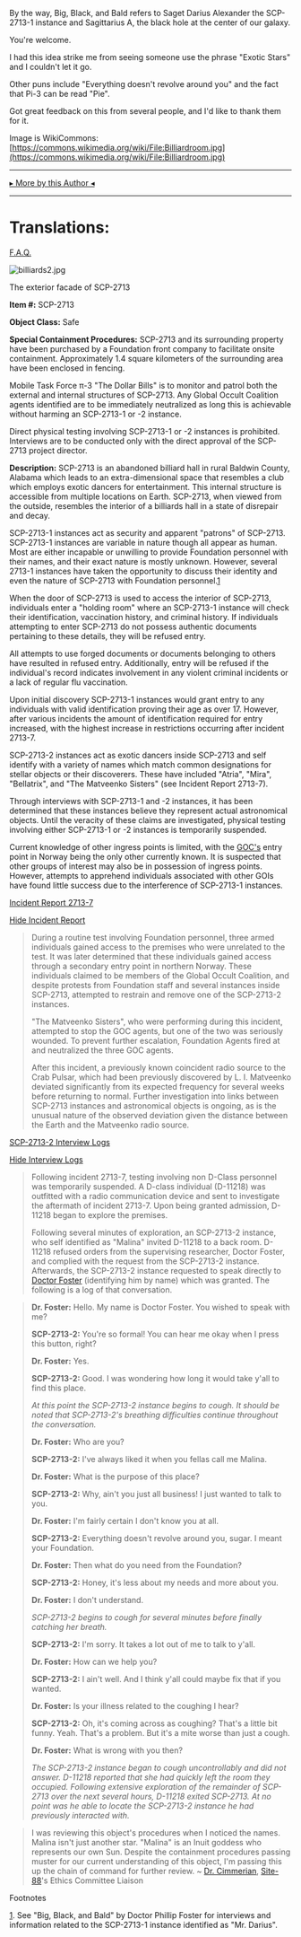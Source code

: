 By the way, Big, Black, and Bald refers to Saget Darius Alexander the SCP-2713-1 instance and Sagittarius A, the black hole at the center of our galaxy.

You're welcome.

I had this idea strike me from seeing someone use the phrase "Exotic Stars" and I couldn't let it go.

Other puns include "Everything doesn't revolve around you" and the fact that Pi-3 can be read "Pie".

Got great feedback on this from several people, and I'd like to thank them for it.

Image is WikiCommons: [https://commons.wikimedia.org/wiki/File:Billiardroom.jpg](https://commons.wikimedia.org/wiki/File:Billiardroom.jpg)

* * *

[▸ More by this Author ◂](http://www.scp-wiki.net/dr-cimmerian-s-personnel-file)

* * *

Translations:
=============

[F.A.Q.](http://www.scp-wiki.net/component:info-ayers)

![billiards2.jpg](http://scp-wiki.wdfiles.com/local--files/scp-2713/billiards2.jpg)

The exterior facade of SCP-2713

**Item #:** SCP-2713

**Object Class:** Safe

**Special Containment Procedures:** SCP-2713 and its surrounding property have been purchased by a Foundation front company to facilitate onsite containment. Approximately 1.4 square kilometers of the surrounding area have been enclosed in fencing.

Mobile Task Force π-3 "The Dollar Bills" is to monitor and patrol both the external and internal structures of SCP-2713. Any Global Occult Coalition agents identified are to be immediately neutralized as long this is achievable without harming an SCP-2713-1 or -2 instance.

Direct physical testing involving SCP-2713-1 or -2 instances is prohibited. Interviews are to be conducted only with the direct approval of the SCP-2713 project director.

**Description:** SCP-2713 is an abandoned billiard hall in rural Baldwin County, Alabama which leads to an extra-dimensional space that resembles a club which employs exotic dancers for entertainment. This internal structure is accessible from multiple locations on Earth. SCP-2713, when viewed from the outside, resembles the interior of a billiards hall in a state of disrepair and decay.

SCP-2713-1 instances act as security and apparent "patrons" of SCP-2713. SCP-2713-1 instances are variable in nature though all appear as human. Most are either incapable or unwilling to provide Foundation personnel with their names, and their exact nature is mostly unknown. However, several 2713-1 instances have taken the opportunity to discuss their identity and even the nature of SCP-2713 with Foundation personnel.[1](javascript:;)

When the door of SCP-2713 is used to access the interior of SCP-2713, individuals enter a "holding room" where an SCP-2713-1 instance will check their identification, vaccination history, and criminal history. If individuals attempting to enter SCP-2713 do not possess authentic documents pertaining to these details, they will be refused entry.

All attempts to use forged documents or documents belonging to others have resulted in refused entry. Additionally, entry will be refused if the individual's record indicates involvement in any violent criminal incidents or a lack of regular flu vaccination.

Upon initial discovery SCP-2713-1 instances would grant entry to any individuals with valid identification proving their age as over 17. However, after various incidents the amount of identification required for entry increased, with the highest increase in restrictions occurring after incident 2713-7.

SCP-2713-2 instances act as exotic dancers inside SCP-2713 and self identify with a variety of names which match common designations for stellar objects or their discoverers. These have included "Atria", "Mira", "Bellatrix", and "The Matveenko Sisters" (see Incident Report 2713-7).

Through interviews with SCP-2713-1 and -2 instances, it has been determined that these instances believe they represent actual astronomical objects. Until the veracity of these claims are investigated, physical testing involving either SCP-2713-1 or -2 instances is temporarily suspended.

Current knowledge of other ingress points is limited, with the [GOC's](/goc-hub-page) entry point in Norway being the only other currently known. It is suspected that other groups of interest may also be in possession of ingress points. However, attempts to apprehend individuals associated with other GOIs have found little success due to the interference of SCP-2713-1 instances.

[Incident Report 2713-7](javascript:;)

[Hide Incident Report](javascript:;)

> During a routine test involving Foundation personnel, three armed individuals gained access to the premises who were unrelated to the test. It was later determined that these individuals gained access through a secondary entry point in northern Norway. These individuals claimed to be members of the Global Occult Coalition, and despite protests from Foundation staff and several instances inside SCP-2713, attempted to restrain and remove one of the SCP-2713-2 instances.
> 
> "The Matveenko Sisters", who were performing during this incident, attempted to stop the GOC agents, but one of the two was seriously wounded. To prevent further escalation, Foundation Agents fired at and neutralized the three GOC agents.
> 
> After this incident, a previously known coincident radio source to the Crab Pulsar, which had been previously discovered by L. I. Matveenko deviated significantly from its expected frequency for several weeks before returning to normal. Further investigation into links between SCP-2713 instances and astronomical objects is ongoing, as is the unusual nature of the observed deviation given the distance between the Earth and the Matveenko radio source.

[SCP-2713-2 Interview Logs](javascript:;)

[Hide Interview Logs](javascript:;)

> Following incident 2713-7, testing involving non D-Class personnel was temporarily suspended. A D-class individual (D-11218) was outfitted with a radio communication device and sent to investigate the aftermath of incident 2713-7. Upon being granted admission, D-11218 began to explore the premises.
> 
> Following several minutes of exploration, an SCP-2713-2 instance, who self identified as "Malina" invited D-11218 to a back room. D-11218 refused orders from the supervising researcher, Doctor Foster, and complied with the request from the SCP-2713-2 instance. Afterwards, the SCP-2713-2 instance requested to speak directly to [Doctor Foster](/the-north-pole) (identifying him by name) which was granted. The following is a log of that conversation.

> **Dr. Foster:** Hello. My name is Doctor Foster. You wished to speak with me?
> 
> **SCP-2713-2:** You're so formal! You can hear me okay when I press this button, right?
> 
> **Dr. Foster:** Yes.
> 
> **SCP-2713-2:** Good. I was wondering how long it would take y'all to find this place.
> 
> _At this point the SCP-2713-2 instance begins to cough. It should be noted that SCP-2713-2's breathing difficulties continue throughout the conversation._
> 
> **Dr. Foster:** Who are you?
> 
> **SCP-2713-2:** I've always liked it when you fellas call me Malina.
> 
> **Dr. Foster:** What is the purpose of this place?
> 
> **SCP-2713-2:** Why, ain't you just all business! I just wanted to talk to you.
> 
> **Dr. Foster:** I'm fairly certain I don't know you at all.
> 
> **SCP-2713-2:** Everything doesn't revolve around you, sugar. I meant your Foundation.
> 
> **Dr. Foster:** Then what do you need from the Foundation?
> 
> **SCP-2713-2:** Honey, it's less about my needs and more about you.
> 
> **Dr. Foster:** I don't understand.
> 
> _SCP-2713-2 begins to cough for several minutes before finally catching her breath._
> 
> **SCP-2713-2:** I'm sorry. It takes a lot out of me to talk to y'all.
> 
> **Dr. Foster:** How can we help you?
> 
> **SCP-2713-2:** I ain't well. And I think y'all could maybe fix that if you wanted.
> 
> **Dr. Foster:** Is your illness related to the coughing I hear?
> 
> **SCP-2713-2:** Oh, it's coming across as coughing? That's a little bit funny. Yeah. That's a problem. But it's a mite worse than just a cough.
> 
> **Dr. Foster:** What is wrong with you then?
> 
> _The SCP-2713-2 instance began to cough uncontrollably and did not answer. D-11218 reported that she had quickly left the room they occupied. Following extensive exploration of the remainder of SCP-2713 over the next several hours, D-11218 exited SCP-2713. At no point was he able to locate the SCP-2713-2 instance he had previously interacted with._

> I was reviewing this object's procedures when I noticed the names. Malina isn't just another star. "Malina" is an Inuit goddess who represents our own Sun. Despite the containment procedures passing muster for our current understanding of this object, I'm passing this up the chain of command for further review. ~ [Dr. Cimmerian](http://www.scp-wiki.net/dr-cimmerian-s-personnel-file), [Site-88](http://www.scp-wiki.net/secure-facility-dossier-site-88)'s Ethics Committee Liaison

Footnotes

[1](javascript:;). See "Big, Black, and Bald" by Doctor Phillip Foster for interviews and information related to the SCP-2713-1 instance identified as "Mr. Darius".